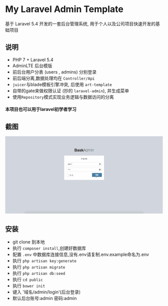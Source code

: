 # My Laravel Admin Template

基于 Laravel 5.4 开发的一套后台管理系统, 用于个人以及公司项目快速开发的基础项目

## 说明
* PHP 7 + Laravel 5.4
* AdminLTE 后台模版
* 前后台用户分表 (users , admins) 分别登录
* 前后端分离,数据处理均在 `Controller/Api`
* `juicer`与blade模板引擎冲突, 后使用 `art-template`
* 自带的gate来做权限认证 (抄的 `laravel-admin`), 并生成菜单
* 使用`Repository`模式实现业务逻辑与数据访问的分离

#### 本项目也可以用于laravel初学者学习

## 截图

![laravel-admin](https://github.com/youngzhaojia/laravel-admin/raw/master/public/images/page.gif)

## 安装
- git clone 到本地
- 执行 `composer install`,创建好数据库
- 配置 `.env` 中数据库连接信息,没有.env请复制.env.example命名为.env
- 执行 `php artisan key:generate`
- 执行 `php artisan migrate`
- 执行 `php artisan db:seed`
- 执行 `cd public`
- 执行 `bower init`
- 键入 '域名/admin/login'(后台登录)
- 默认后台账号:admin 密码:admin